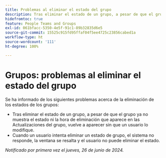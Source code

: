 ```yaml
---
title: Problemas al eliminar el estado del grupo
description: Tras eliminar el estado de un grupo, a pesar de que el grupo ya no muestra el estado ni la hora de eliminación que aparece en las Actualizaciones del grupo, vuelve a aparecer sin que un usuario lo modifique.
hidefromtoc: true
feature: People Teams and Groups
exl-id: 061bfacc-5350-4e5f-91c1-89b32835d6e5
source-git-commit: 15525c915fd95ffaf04f5ee4725c23856cabed1a
workflow-type: ht
source-wordcount: '111'
ht-degree: 100%

---
```


# Grupos: problemas al eliminar el estado del grupo

Se ha informado de los siguientes problemas acerca de la eliminación de los estados de los grupos:

* Tras eliminar el estado de un grupo, a pesar de que el grupo ya no muestra el estado ni la hora de eliminación que aparece en las Actualizaciones del grupo, vuelve a aparecer sin que un usuario lo modifique.
* Cuando un usuario intenta eliminar un estado de grupo, el sistema no responde, la ventana se resalta y el usuario no puede eliminar el estado.

_Notificado por primera vez el jueves, 26 de junio de 2024._

